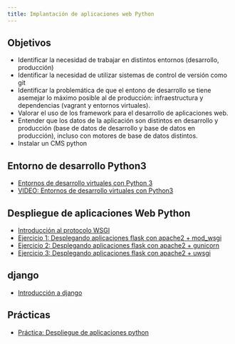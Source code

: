 ```yaml
---
title: Implantación de aplicaciones web Python
---
```


## Objetivos

* Identificar la necesidad de trabajar en distintos entornos (desarrollo, producción)
* Identificar la necesidad de utilizar sistemas de control de versión como git
* Identificar la problemática de que el entono de desarrollo se tiene asemejar lo máximo posible al de producción: infraestructura y dependencias (vagrant y entornos virtuales).
* Valorar el uso de los framework para el desarrollo de aplicaciones web.
* Entender que los datos de la aplicación son distintos en desarrollo y producción (base de datos de desarrollo y base de datos en producción), incluso con motores de base de datos distintos.
* Instalar un CMS python

## Entorno de desarrollo Python3

* [Entornos de desarrollo virtuales con Python 3](https://openwebinars.net/blog/entornos-de-desarrollo-virtuales-con-python3/)
* [VIDEO: Entornos de desarrollo virtuales con Python3](https://www.youtube.com/watch?v=h2J6-03MsnQ)

## Despliegue de aplicaciones Web Python

* [Introducción al protocolo WSGI](wsgi.html)
* [Ejercicio 1: Desplegando aplicaciones flask con apache2 + mod_wsgi](modwsgi.html)
* [Ejercicio 2: Desplegando aplicaciones flask con apache2 + gunicorn](gunicorn.html)
* [Ejercicio 3: Desplegando aplicaciones flask con apache2 + uwsgi](uwsgi.html)

## django

* [Introducción a django](django.html)

## Prácticas

* [Práctica: Despliegue de aplicaciones python](practica.html)

<!--
## CMS en Python

* [Lista de framework Python](https://wiki.python.org/moin/WebFrameworks)
* [Lista de cms desarrollados en Django](https://djangopackages.org/grids/g/cms/)
* [Lista de cms desarrollados en Python](https://wiki.python.org/moin/ContentManagementSystems)

-->